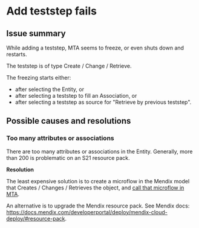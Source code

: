 # Add teststep fails

## Issue summary

While adding a teststep, MTA seems to freeze, or even shuts down and restarts. 

The teststep is of type Create / Change / Retrieve. 

The freezing starts either:
- after selecting the Entity, or
- after selecting a teststep to fill an Association, or
- after selecting a teststep as source for "Retrieve by previous teststep".

## Possible causes and resolutions

### Too many attributes or associations

There are too many attributes or associations in the Entity. Generally, more than 200 is problematic on an S21 resource pack. 

**Resolution**

The least expensive solution is to create a microflow in the Mendix model that Creates / Changes / Retrieves the object, and [call that microflow in MTA](../../Teststep/microflow).

An alternative is to upgrade the Mendix resource pack. See Mendix docs: https://docs.mendix.com/developerportal/deploy/mendix-cloud-deploy/#resource-pack.
